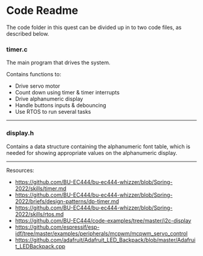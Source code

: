 # Code Readme

The code folder in this quest can be divided up in to two code files, as described below.

### timer.c 

The main program that drives the system.

Contains functions to:
- Drive servo motor
- Count down using timer & timer interrupts
- Drive alphanumeric display
- Handle buttons inputs & debouncing
- Use RTOS to run several tasks

___


### display.h 

Contains a data structure containing the alphanumeric font table, which is needed for showing appropriate values on the alphanumeric display.

___

Resources:
- https://github.com/BU-EC444/bu-ec444-whizzer/blob/Spring-2022/skills/timer.md
- https://github.com/BU-EC444/bu-ec444-whizzer/blob/Spring-2022/briefs/design-patterns/dp-timer.md
- https://github.com/BU-EC444/bu-ec444-whizzer/blob/Spring-2022/skills/rtos.md
- https://github.com/BU-EC444/code-examples/tree/master/i2c-display
- https://github.com/espressif/esp-idf/tree/master/examples/peripherals/mcpwm/mcpwm_servo_control
- https://github.com/adafruit/Adafruit_LED_Backpack/blob/master/Adafruit_LEDBackpack.cpp
